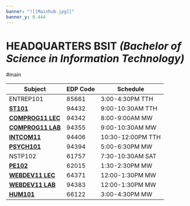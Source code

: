 ```yaml
---
banner: "![[Mainhub.jpg]]"
banner_y: 0.444
---
```

# HEADQUARTERS BSIT *(Bachelor of Science in Information Technology)*
#main

| Subject                      | EDP Code | Schedule          |
| ---------------------------- | -------- | ----------------- |
| ENTREP101                    | 85661    | 3:00-4:30PM TTH   |
| **[ST101](ST101.md)**           | 94432    | 9:00-10:30AM TTH  |
| **[COMPROG11 LEC](COMPROG11LEC.md)**                | 94342    | 8:00-9:00AM  MW   |
| **[COMPROG11 LAB](COMPROG11LAB.md)**                | 94355    | 9:00-10:30AM MW   |
| **[INTCOM11](INTCOM11.md)**     | 94406    | 10:30-12:00PM TTH |
| **[PSYCH101](PSYCH101.md)**                     | 94394    | 5:00-6:30PM MW    |
| NSTP102                      | 61757    | 7:30-10:30AM SAT  |
| **[PE102](PE102.md)**              | 62015    | 1:30-2:30PM MW    |
| **[WEBDEV11 LEC](WEBDEV11LEC.md)** | 64371    | 12:00-1:30PM MW   |
| **[WEBDEV11 LAB](WEBDEV11LAB.md)**                 | 94383    | 12:00-1:30PM MW   |
| **[HUM101](HUM101.md)**         | 66122    | 3:00-4:30PM MW    |